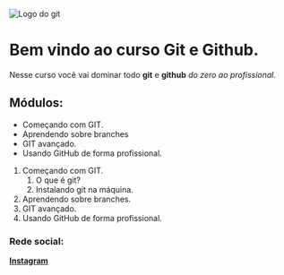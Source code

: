 ![Logo do git](https://sujeitoprogramador.com/wp-content/uploads/2021/04/gitimage.png)

# Bem vindo ao curso Git e Github.
Nesse curso você vai dominar todo **git** e **github** _do zero ao profissional._

## Módulos:
* Começando com GIT.
* Aprendendo sobre branches
* GIT avançado.
* Usando GitHub de forma profissional.

1. Começando com GIT.
    1. O que é git?
    2. Instalando git na máquina.
2. Aprendendo sobre branches.
3. GIT avançado.
4. Usando GitHub de forma profissional.

### Rede social:

[**Instagram**](https://instagram.com/viictorpadua)